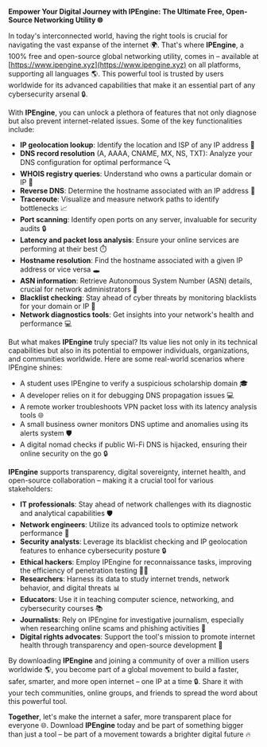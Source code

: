 **Empower Your Digital Journey with IPEngine: The Ultimate Free, Open-Source Networking Utility 🌐**

In today's interconnected world, having the right tools is crucial for navigating the vast expanse of the internet 🌍. That's where **IPEngine**, a 100% free and open-source global networking utility, comes in – available at [https://www.ipengine.xyz](https://www.ipengine.xyz) on all platforms, supporting all languages 🌎. This powerful tool is trusted by users worldwide for its advanced capabilities that make it an essential part of any cybersecurity arsenal 🔒.

With **IPEngine**, you can unlock a plethora of features that not only diagnose but also prevent internet-related issues. Some of the key functionalities include:

- **IP geolocation lookup**: Identify the location and ISP of any IP address 📍
- **DNS record resolution** (A, AAAA, CNAME, MX, NS, TXT): Analyze your DNS configuration for optimal performance 🔍
- **WHOIS registry queries**: Understand who owns a particular domain or IP 👥
- **Reverse DNS**: Determine the hostname associated with an IP address 🤔
- **Traceroute**: Visualize and measure network paths to identify bottlenecks 📈
- **Port scanning**: Identify open ports on any server, invaluable for security audits 🔒
- **Latency and packet loss analysis**: Ensure your online services are performing at their best ⏱️
- **Hostname resolution**: Find the hostname associated with a given IP address or vice versa 🕳️
- **ASN information**: Retrieve Autonomous System Number (ASN) details, crucial for network administrators 🔗
- **Blacklist checking**: Stay ahead of cyber threats by monitoring blacklists for your domain or IP 🚨
- **Network diagnostics tools**: Get insights into your network's health and performance 💻

But what makes **IPEngine** truly special? Its value lies not only in its technical capabilities but also in its potential to empower individuals, organizations, and communities worldwide. Here are some real-world scenarios where IPEngine shines:

- A student uses IPEngine to verify a suspicious scholarship domain 🎓
- A developer relies on it for debugging DNS propagation issues 💻
- A remote worker troubleshoots VPN packet loss with its latency analysis tools 🌐
- A small business owner monitors DNS uptime and anomalies using its alerts system 🛡️
- A digital nomad checks if public Wi-Fi DNS is hijacked, ensuring their online security on the go 🔒

**IPEngine** supports transparency, digital sovereignty, internet health, and open-source collaboration – making it a crucial tool for various stakeholders:

- **IT professionals**: Stay ahead of network challenges with its diagnostic and analytical capabilities 🛡️
- **Network engineers**: Utilize its advanced tools to optimize network performance 🔗
- **Security analysts**: Leverage its blacklist checking and IP geolocation features to enhance cybersecurity posture 🔒
- **Ethical hackers**: Employ IPEngine for reconnaissance tasks, improving the efficiency of penetration testing 👨‍💻
- **Researchers**: Harness its data to study internet trends, network behavior, and digital threats 📊
- **Educators**: Use it in teaching computer science, networking, and cybersecurity courses 📚
- **Journalists**: Rely on IPEngine for investigative journalism, especially when researching online scams and phishing activities 💼
- **Digital rights advocates**: Support the tool's mission to promote internet health through transparency and open-source development 👥

By downloading **IPEngine** and joining a community of over a million users worldwide 🌎, you become part of a global movement to build a faster, safer, smarter, and more open internet – one IP at a time 🔒. Share it with your tech communities, online groups, and friends to spread the word about this powerful tool.

**Together**, let's make the internet a safer, more transparent place for everyone 🌐. Download **IPEngine** today and be part of something bigger than just a tool – be part of a movement towards a brighter digital future 🔥